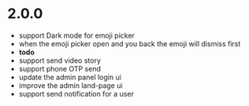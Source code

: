 # 2.0.0
- support Dark mode for emoji picker
- when the emoji picker open and you back the emoji will dismiss first
- **todo** 
- support send video story 
- support phone OTP send
- update the admin panel login ui
- improve the admin land-page ui 
- support send notification for a user